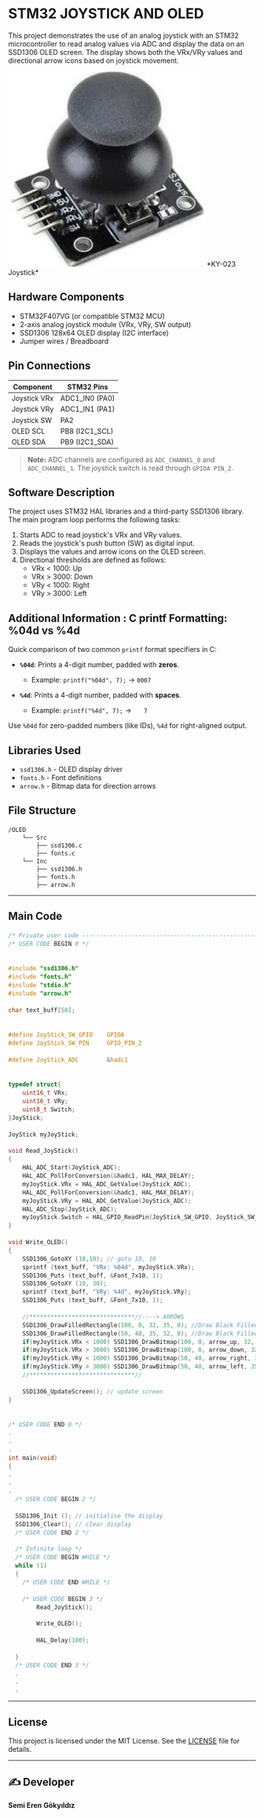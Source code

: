 # STM32 JOYSTICK AND OLED

This project demonstrates the use of an analog joystick with an STM32 microcontroller to read analog values via ADC and display the data on an SSD1306 OLED screen. The display shows both the VRx/VRy values and directional arrow icons based on joystick movement.

<img src="images/ky-023_joystick.png" alt="KY-023 Joystick" width="400">
*KY-023 Joystick*

## Hardware Components

- STM32F407VG (or compatible STM32 MCU)
- 2-axis analog joystick module (VRx, VRy, SW output)
- SSD1306 128x64 OLED display (I2C interface)
- Jumper wires / Breadboard

## Pin Connections

| Component      | STM32 Pins        |
|----------------|-------------------|
| Joystick VRx   | ADC1_IN0 (PA0)    |
| Joystick VRy   | ADC1_IN1 (PA1)    |
| Joystick SW    | PA2               |
| OLED SCL       | PB8 (I2C1_SCL)    |
| OLED SDA       | PB9 (I2C1_SDA)    |

> **Note:** ADC channels are configured as `ADC_CHANNEL_0` and `ADC_CHANNEL_1`. The joystick switch is read through `GPIOA PIN_2`.

## Software Description

The project uses STM32 HAL libraries and a third-party SSD1306 library. The main program loop performs the following tasks:

1. Starts ADC to read joystick's VRx and VRy values.
2. Reads the joystick's push button (SW) as digital input.
3. Displays the values and arrow icons on the OLED screen.
4. Directional thresholds are defined as follows:
   - VRx < 1000: Up
   - VRx > 3000: Down
   - VRy < 1000: Right
   - VRy > 3000: Left

## Additional Information : C printf Formatting: %04d vs %4d
Quick comparison of two common `printf` format specifiers in C:

- **`%04d`**: Prints a 4-digit number, padded with **zeros**.
  - Example: `printf("%04d", 7);` → `0007`

- **`%4d`**: Prints a 4-digit number, padded with **spaces**.
  - Example: `printf("%4d", 7);` → `   7`

Use `%04d` for zero-padded numbers (like IDs), `%4d` for right-aligned output.

## Libraries Used

- `ssd1306.h` - OLED display driver
- `fonts.h` - Font definitions
- `arrow.h` - Bitmap data for direction arrows

## File Structure

```
/OLED
    └── Src
        ├── ssd1306.c
        ├── fonts.c
    └── Inc
        ├── ssd1306.h
        ├── fonts.h 
        ├── arrow.h
```
<hr>

## Main Code 

```c
/* Private user code ---------------------------------------------------------*/
/* USER CODE BEGIN 0 */


#include "ssd1306.h"
#include "fonts.h"
#include "stdio.h"
#include "arrow.h"

char text_buff[50];


#define JoyStick_SW_GPIO 	GPIOA
#define JoyStick_SW_PIN  	GPIO_PIN_2

#define JoyStick_ADC 		&hadc1


typedef struct{
	uint16_t VRx;
	uint16_t VRy;
	uint8_t Switch;
}JoyStick;

JoyStick myJoyStick;

void Read_JoyStick()
{
	HAL_ADC_Start(JoyStick_ADC);
	HAL_ADC_PollForConversion(&hadc1, HAL_MAX_DELAY);
	myJoyStick.VRx = HAL_ADC_GetValue(JoyStick_ADC);
	HAL_ADC_PollForConversion(&hadc1, HAL_MAX_DELAY);
	myJoyStick.VRy = HAL_ADC_GetValue(JoyStick_ADC);
	HAL_ADC_Stop(JoyStick_ADC);
	myJoyStick.Switch = HAL_GPIO_ReadPin(JoyStick_SW_GPIO, JoyStick_SW_PIN);
}

void Write_OLED()
{
	SSD1306_GotoXY (10,10); // goto 10, 10
	sprintf (text_buff, "VRx: %04d", myJoyStick.VRx);
	SSD1306_Puts (text_buff, &Font_7x10, 1);
	SSD1306_GotoXY (10, 30);
	sprintf (text_buff, "VRy: %4d", myJoyStick.VRy);
	SSD1306_Puts (text_buff, &Font_7x10, 1);

	//******************************//----> ARROWS
	SSD1306_DrawFilledRectangle(100, 0, 32, 35, 0); //Draw Black Filled Rectangle for Up or Down
	SSD1306_DrawFilledRectangle(50, 40, 35, 32, 0); //Draw Black Filled Rectangle for Right or Left
	if(myJoyStick.VRx < 1000) SSD1306_DrawBitmap(100, 0, arrow_up, 32, 35, 1); 		//Up of Arrow
	if(myJoyStick.VRx > 3000) SSD1306_DrawBitmap(100, 0, arrow_down, 32, 35, 1); 	//Down of Arrow
	if(myJoyStick.VRy < 1000) SSD1306_DrawBitmap(50, 40, arrow_right, 35, 32, 1); 	//Right of Arrow
	if(myJoyStick.VRy > 3000) SSD1306_DrawBitmap(50, 40, arrow_left, 35, 32, 1); 	//Left of Arrow
    //******************************//

	SSD1306_UpdateScreen(); // update screen
}


/* USER CODE END 0 */
.
.
.
int main(void)
{
.
.
.
  /* USER CODE BEGIN 2 */

  SSD1306_Init (); // initialise the display
  SSD1306_Clear(); // clear display
  /* USER CODE END 2 */

  /* Infinite loop */
  /* USER CODE BEGIN WHILE */
  while (1)
  {
    /* USER CODE END WHILE */

    /* USER CODE BEGIN 3 */
		Read_JoyStick();

		Write_OLED();

		HAL_Delay(100);

  }
  /* USER CODE END 3 */
  .
  .
  .
```
<hr>

## License

This project is licensed under the MIT License. See the [LICENSE](LICENSE) file for details.
<hr>

## ✍️ Developer

**Semi Eren Gökyıldız**
